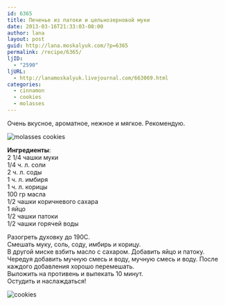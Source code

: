 ```yaml
---
id: 6365
title: Печенье из патоки и цельнозерновой муки
date: 2013-03-16T21:33:03-08:00
author: lana
layout: post
guid: http://lana.moskalyuk.com/?p=6365
permalink: /recipe/6365/
ljID:
  - "2590"
ljURL:
  - http://lanamoskalyuk.livejournal.com/663069.html
categories:
  - cinnamon
  - cookies
  - molasses
---
```

Очень вкусное, ароматное, нежное и мягкое. Рекомендую.

![molasses cookies](http://farm9.staticflickr.com/8104/8562822151_2269179d8e_c.jpg) 

**Ингредиенты**:  
2 1/4 чашки муки  
1/4 ч. л. соли  
2 ч. л. соды  
1 ч. л. имбиря  
1 ч. л. корицы  
100 гр масла  
1/2 чашки коричневого сахара  
1 яйцо  
1/2 чашки патоки  
1/2 чашки горячей воды

Разогреть духовку до 190С.  
Смешать муку, соль, соду, имбирь и корицу.  
В другой миске взбить масло с сахаром. Добавить яйцо и патоку.  
Чередуя добавить мучную смесь и воду, мучную смесь и воду. После каждого добавления хорошо перемешать.  
Выложить на противень и выпекать 10 минут.  
Остудить и наслаждаться!

![cookies](http://farm9.staticflickr.com/8228/8562826451_8f9c38eb86_c.jpg)